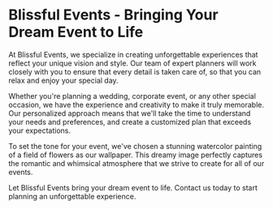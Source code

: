 <!--font:Poppins-->

# Blissful Events - Bringing Your Dream Event to Life

At Blissful Events, we specialize in creating unforgettable experiences that reflect your unique vision and style. Our team of expert planners will work closely with you to ensure that every detail is taken care of, so that you can relax and enjoy your special day.

Whether you're planning a wedding, corporate event, or any other special occasion, we have the experience and creativity to make it truly memorable. Our personalized approach means that we'll take the time to understand your needs and preferences, and create a customized plan that exceeds your expectations.

To set the tone for your event, we've chosen a stunning watercolor painting of a field of flowers as our wallpaper. This dreamy image perfectly captures the romantic and whimsical atmosphere that we strive to create for all of our events.

Let Blissful Events bring your dream event to life. Contact us today to start planning an unforgettable experience.

<!--

Write me markdown content of website with wallpaper:

"A dreamy watercolor painting of a field of flowers for a wedding or event planning website"

The header of the page should not be copy of the text but rather a real content of the website which is using this wallpaper.


---


# Blissful Events - Creating Dream Weddings and Memorable Events

Welcome to Blissful Events, where we turn your dreams into reality. Our team of expert event planners will work with you every step of the way to create a truly unforgettable experience.

To set the tone for your special day, we've chosen a beautiful watercolor painting of a field of flowers as our wallpaper. This dreamy image perfectly captures the romantic and whimsical atmosphere that we strive to create for all of our events.

Whether you're planning a fairy tale wedding or a corporate retreat, Blissful Events has the expertise and creativity to make your vision a reality. Contact us today to start planning your perfect event.


---


Heading is too long, rewrite whole content.


---


# Blissful Events - Your Dream Event, Our Expert Planning

At Blissful Events, we believe that every event should be a reflection of your unique vision and style. That's why we offer expert event planning services to help bring your dreams to life.

Our team of experienced planners will work closely with you to understand your needs and preferences, and create a customized plan that exceeds your expectations. From intimate gatherings to grand celebrations, we have the expertise to make your event unforgettable.

To set the tone for your special day, we've chosen a stunning watercolor painting of a field of flowers as our wallpaper. This dreamy image perfectly captures the romantic and whimsical atmosphere that we strive to create for all of our events.

Whether you're planning a wedding, corporate event, or any other special occasion, Blissful Events is here to help. Contact us today to start planning your perfect event.


---


Heading is too long, rewrite whole content.


---


# Blissful Events - Expert Planning for Your Dream Event

Blissful Events is your go-to event planning service for creating unforgettable experiences. We understand that every event is unique, and our team of expert planners will work closely with you to ensure that your vision comes to life.

From small gatherings to large-scale celebrations, we have the experience and creativity to make your event truly special. Our personalized approach means that we'll take the time to understand your needs and preferences, and create a customized plan that exceeds your expectations.

To set the tone for your special day, we've chosen a stunning watercolor painting of a field of flowers as our wallpaper. This dreamy image perfectly captures the romantic and whimsical atmosphere that we strive to create for all of our events.

Whether you're planning a wedding, corporate event, or any other special occasion, Blissful Events is here to help. Contact us today to start planning your dream event.


---


Heading is too long, rewrite whole content.


---


# Blissful Events - Bringing Your Dream Event to Life

At Blissful Events, we specialize in creating unforgettable experiences that reflect your unique vision and style. Our team of expert planners will work closely with you to ensure that every detail is taken care of, so that you can relax and enjoy your special day.

Whether you're planning a wedding, corporate event, or any other special occasion, we have the experience and creativity to make it truly memorable. Our personalized approach means that we'll take the time to understand your needs and preferences, and create a customized plan that exceeds your expectations.

To set the tone for your event, we've chosen a stunning watercolor painting of a field of flowers as our wallpaper. This dreamy image perfectly captures the romantic and whimsical atmosphere that we strive to create for all of our events.

Let Blissful Events bring your dream event to life. Contact us today to start planning an unforgettable experience.


---


Write me a Google font which is best fitting for the website.

Pick from the list:
- Playfair Display
- Lobster
- Alegreya
- Raleway
- Dancing Script
- Orbitron
- Futura
- Poppins
- Open Sans
- Barlow Condensed
- IBM Plex Sans
- Montserrat
- Roboto
- Exo 2
- Inter
- Great Vibes
- Lato


Write just the font name nothing else.


---


Poppins

-->
